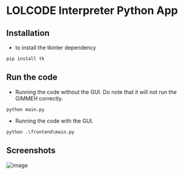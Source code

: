 # LOLCODE Interpreter Python App
## Installation

* to install the tkinter dependency

```
pip install tk
```

## Run the code

* Running the code without the GUI. Do note that it will not run the GIMMEH correctly.
```
python main.py
```

* Running the code with the GUI.
```
python .\frontend\main.py
```

## Screenshots
![image](https://github.com/bernardjezua/LOLCODE-Interpreter/assets/90602869/1839d1e1-8d9a-4854-b248-92f0be677ca6)
